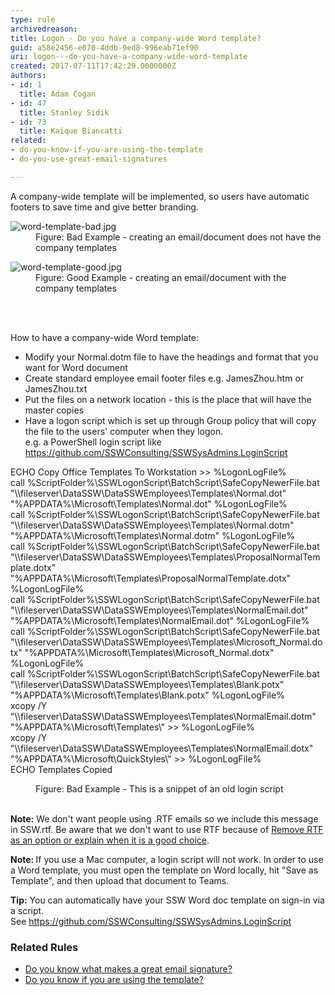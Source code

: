 ```yaml
---
type: rule
archivedreason: 
title: Logon - Do you have a company-wide Word template?
guid: a58e2456-e070-4ddb-9ed8-996eab71ef90
uri: logon---do-you-have-a-company-wide-word-template
created: 2017-07-11T17:42:29.0000000Z
authors:
- id: 1
  title: Adam Cogan
- id: 47
  title: Stanley Sidik
- id: 73
  title: Kaique Biancatti
related:
- do-you-know-if-you-are-using-the-template
- do-you-use-great-email-signatures

---
```



A company-wide template will be implemented, so users have automatic footers to save time and give better branding.​​<br>
<dl class="badImage"><dt><img src="/PublishingImages/word-template-bad.jpg" alt="word-template-bad.jpg" /></dt><dd>Figure&#58; Bad Example - creating an email/document does not have the company templates</dd></dl><dl class="goodImage"><dt> <img src="/PublishingImages/word-template-good.jpg" alt="word-template-good.jpg" /></dt><dd>Figure&#58; Good Example - creating an email/document with the company templates​<br></dd></dl>
<br><excerpt class='endintro'></excerpt><br>
<p>How to have a company-wide Word template&#58;<br></p><ul><li>Modify your Normal.dotm file to have the headings and format that you want for Word document</li><li>Create standard employee email footer files e.g. JamesZhou.htm or JamesZhou.txt</li><li>Put the files on a network location - this is the place that will have the master copies&#160;<br></li><li>​Have a logon script which is set up through Group policy that will copy the file to the users' computer when they logon.<br>e.g. a PowerShell login script like <a href="https&#58;//github.com/SSWConsulting/SSWSysAdmins.LoginScript">https&#58;//github.com/SSWConsulting/SSWSysAdmins.LoginScript</a><br></li></ul><div><p class="ssw15-rteElement-CodeArea">ECHO Copy Office Templates To Workstation &gt;&gt; %LogonLogFile%<br>call %ScriptFolder%\SSWLogonScript\BatchScript\SafeCopyNewerFile.bat &quot;\\fileserver\DataSSW\DataSSWEmployees\Templates\Normal.dot&quot; &quot;%APPDATA%\Microsoft\Templates\Normal.dot&quot; %LogonLogFile%<br>call %ScriptFolder%\SSWLogonScript\BatchScript\SafeCopyNewerFile.bat &quot;\\fileserver\DataSSW\DataSSWEmployees\Templates\Normal.dotm&quot; &quot;%APPDATA%\Microsoft\Templates\Normal.dotm&quot; %LogonLogFile%<br>call %ScriptFolder%\SSWLogonScript\BatchScript\SafeCopyNewerFile.bat &quot;\\fileserver\DataSSW\DataSSWEmployees\Templates\ProposalNormalTemplate.dotx&quot; &quot;%APPDATA%\Microsoft\Templates\ProposalNormalTemplate.dotx&quot; %LogonLogFile%<br>call %ScriptFolder%\SSWLogonScript\BatchScript\SafeCopyNewerFile.bat &quot;\\fileserver\DataSSW\DataSSWEmployees\Templates\NormalEmail.dot&quot; &quot;%APPDATA%\Microsoft\Templates\NormalEmail.dot&quot; %LogonLogFile%<br>call %ScriptFolder%\SSWLogonScript\BatchScript\SafeCopyNewerFile.bat &quot;\\fileserver\DataSSW\DataSSWEmployees\Templates\Microsoft_Normal.dotx&quot; &quot;%APPDATA%\Microsoft\Templates\Microsoft_Normal.dotx&quot; %LogonLogFile%<br>call %ScriptFolder%\SSWLogonScript\BatchScript\SafeCopyNewerFile.bat &quot;\\fileserver\DataSSW\DataSSWEmployees\Templates\Blank.potx&quot; &quot;%APPDATA%\Microsoft\Templates\Blank.potx&quot; %LogonLogFile%<br>xcopy /Y &quot;\\fileserver\DataSSW\DataSSWEmployees\Templates\NormalEmail.dotm&quot; &quot;%APPDATA%\Microsoft\Templates\&quot; &gt;&gt; %LogonLogFile%<br>xcopy /Y &quot;\\fileserver\DataSSW\DataSSWEmployees\Templates\NormalEmail.dotx&quot; &quot;%APPDATA%\Microsoft\QuickStyles\&quot; &gt;&gt; %LogonLogFile%<br>ECHO Templates Copied <br></p><dd class="ssw15-rteElement-FigureNormal"></dd><dd class="ssw15-rteElement-FigureBad">Figure&#58; Bad Example - This is a snippet of an old login script</dd>​&#160;<br><p><b>Note&#58;</b> We don't want people using .RTF emails so we include this message in SSW.rtf. Be aware that we don't want to use RTF because of&#160;<a href="https&#58;//www.ssw.com.au/ssw/Standards/BetterSoftwareSuggestions/Outlook.aspx#RemoveRTF">Remove RTF as an option or explain when it is a good choice</a>.<br></p><p><b>Note&#58; </b>If you use a Mac computer, a login script will not work. In order to use a Word template, you must&#160;open the template&#160;on Word locally, hit &quot;Save as Template&quot;, and then upload that document to Teams.​<br></p><p class="ssw15-rteElement-YellowBorderBox"><b>Tip&#58;</b>&#160;You can automatically have your SSW Word doc template on&#160;sign-in via a script. See&#160;<a href="https&#58;//github.com/SSWConsulting/SSWSysAdmins.LoginScript">https&#58;//github.com/SSWConsulting/SSWSysAdmins.LoginScript</a><br></p><h3 class="ssw15-rteElement-H3">Related Rules <br></h3><ul><li><a href="/_layouts/15/FIXUPREDIRECT.ASPX?WebId=3dfc0e07-e23a-4cbb-aac2-e778b71166a2&amp;TermSetId=07da3ddf-0924-4cd2-a6d4-a4809ae20160&amp;TermId=73dea04c-b017-4c65-816e-aef8c84497be">Do you know what makes a great email signature? </a></li><li><a href="/_layouts/15/FIXUPREDIRECT.ASPX?WebId=3dfc0e07-e23a-4cbb-aac2-e778b71166a2&amp;TermSetId=07da3ddf-0924-4cd2-a6d4-a4809ae20160&amp;TermId=336584fc-6d43-4de0-97e3-a5a9f477fcd5">Do you know if you are using the template?</a><br><br></li></ul></div>


